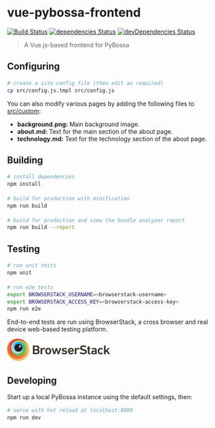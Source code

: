 # vue-pybossa-frontend

[![Build Status](https://travis-ci.org/LibCrowds/vue-pybossa-frontend.svg?branch=master)](https://travis-ci.org/LibCrowds/vue-pybossa-frontend)
[![dependencies Status](https://david-dm.org/LibCrowds/vue-pybossa-frontend/status.svg)](https://david-dm.org/LibCrowds/vue-pybossa-frontend)
[![devDependencies Status](https://david-dm.org/LibCrowds/vue-pybossa-frontend/dev-status.svg)](https://david-dm.org/LibCrowds/vue-pybossa-frontend?type=dev)

> A Vue.js-based frontend for PyBossa

## Configuring

``` bash		
# create a site config file (then edit as required)
cp src/config.js.tmpl src/config.js
```

You can also modify various pages by adding the following files to
[src/custom](src/custom):

- **background.png:** Main background image.
- **about.md:** Text for the main section of the about page.
- **technology.md:** Text for the technology section of the about page.

## Building

``` bash
# install dependencies
npm install

# build for production with minification
npm run build

# build for production and view the bundle analyzer report
npm run build --report
```

## Testing

``` bash
# run unit tests
npm unit

# run e2e tests
export BROWSERSTACK_USERNAME=<browserstack-username>
export BROWSERSTACK_ACCESS_KEY=<browserstack-access-key>
npm run e2e
```

End-to-end tests are run using BrowserStack, a cross browser and real device web-based testing platform.

[![BrowserStack Logo](browserstack-logo.png)](https://www.browserstack.com)

## Developing

Start up a local PyBossa instance using the default settings, then:

``` bash
# serve with hot reload at localhost:8080
npm run dev
```
